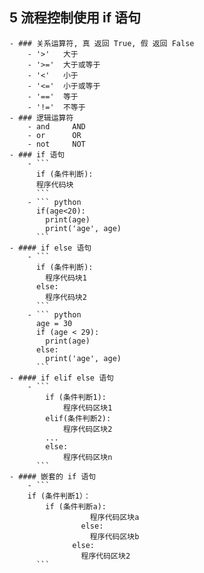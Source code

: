 ## 5 流程控制使用 if 语句
	- ### 关系运算符, 真 返回 True, 假 返回 False
		- '>'   大于
		- '>='  大于或等于
		- '<'   小于
		- '<='  小于或等于
		- '=='  等于
		- '!='  不等于
	- ### 逻辑运算符
		- and     AND
		- or      OR
		- not     NOT
	- ### if 语句
		- ```
		  if (条件判断):
		  程序代码块
		  ```
		- ``` python
		  if(age<20):
		  	print(age)
		  	print('age', age)
		  ```
	- #### if else 语句
		- ```
		  if (条件判断): 
		  	程序代码块1
		  else:
		  	程序代码块2
		  ```
		- ``` python
		  age = 30
		  if (age < 29):
		  	print(age)
		  else:
		  	print('age', age)
		  ```
	- #### if elif else 语句
		- ```
			if (条件判断1):
		  		程序代码区块1
		    elif(条件判断2):
		  		程序代码区块2
		  	...
		  	else:
		  		程序代码区块n
		  ```
	- #### 嵌套的 if 语句
		- ```
		if (条件判断1）：
		  	if (条件判断a):
		  		      程序代码区块a
		  		    else:
		  		      程序代码区块b
		  		  else:
		  		    程序代码区块2
		  ```